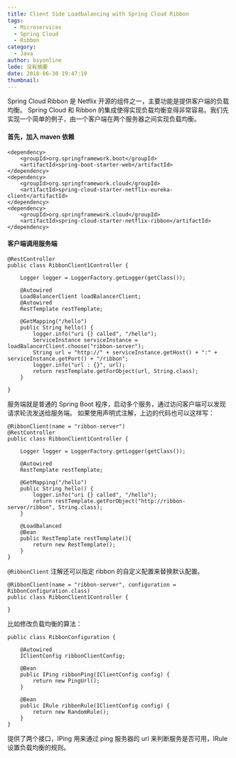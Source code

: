 ```yaml
---
title: Client Side Loadbalancing with Spring Cloud Ribbon
tags:
  - Microservices
  - Spring Cloud
  - Ribbon
category:
  - Java
author: bsyonline
lede: 没有摘要
date: 2018-06-30 19:47:19
thumbnail:
---
```


Spring Cloud Ribbon 是 Netflix 开源的组件之一，主要功能是提供客户端的负载均衡。 Spring Cloud 和 Ribbon 的集成使得实现负载均衡变得非常容易。我们先实现一个简单的例子，由一个客户端在两个服务器之间实现负载均衡。
#### 首先，加入 maven 依赖
```
<dependency>
    <groupId>org.springframework.boot</groupId>
    <artifactId>spring-boot-starter-web</artifactId>
</dependency>
<dependency>
    <groupId>org.springframework.cloud</groupId>
    <artifactId>spring-cloud-starter-netflix-eureka-client</artifactId>
</dependency>
<dependency>
    <groupId>org.springframework.cloud</groupId>
    <artifactId>spring-cloud-starter-netflix-ribbon</artifactId>
</dependency>
```
#### 客户端调用服务端
```
@RestController
public class RibbonClient1Controller {

    Logger logger = LoggerFactory.getLogger(getClass());

    @Autowired
    LoadBalancerClient loadBalancerClient;
    @Autowired
    RestTemplate restTemplate;

    @GetMapping("/hello")
    public String hello() {
        logger.info("uri {} called", "/hello");
        ServiceInstance serviceInstance = loadBalancerClient.choose("ribbon-server");
        String url = "http://" + serviceInstance.getHost() + ":" + serviceInstance.getPort() + "/ribbon";
        logger.info("url : {}", url);
        return restTemplate.getForObject(url, String.class);
    }

}
```
服务端就是普通的 Spring Boot 程序，启动多个服务，通过访问客户端可以发现请求轮流发送给服务端。
如果使用声明式注解，上边的代码也可以这样写：
```
@RibbonClient(name = "ribbon-server")
@RestController
public class RibbonClient1Controller {

    Logger logger = LoggerFactory.getLogger(getClass());

    @Autowired
    RestTemplate restTemplate;

    @GetMapping("/hello")
    public String hello() {
        logger.info("uri {} called", "/hello");
        return restTemplate.getForObject("http://ribbon-server/ribbon", String.class);
    }

    @LoadBalanced
    @Bean
    public RestTemplate restTemplate(){
        return new RestTemplate();
    }
}
```
```@RibbonClient``` 注解还可以指定 ribbon 的自定义配置来替换默认配置。
```
@RibbonClient(name = "ribbon-server", configuration = RibbonConfiguration.class)
public class RibbonClient1Controller {

}
```
比如修改负载均衡的算法：
```
public class RibbonConfiguration {
 
    @Autowired
    IClientConfig ribbonClientConfig;
 
    @Bean
    public IPing ribbonPing(IClientConfig config) {
        return new PingUrl();
    }
 
    @Bean
    public IRule ribbonRule(IClientConfig config) {
        return new RandomRule();
    }
}
```
提供了两个接口，IPing 用来通过 ping 服务器的 url 来判断服务是否可用，IRule 设置负载均衡的规则。